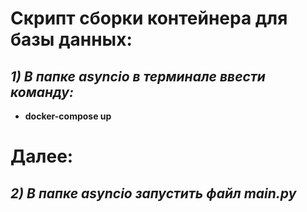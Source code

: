 # Cкрипт сборки контейнера для базы данных:
## *1) В папке asyncio в терминале ввести команду:*
* **docker-compose up** 
#  Далее:
## *2) В папке asyncio запустить файл main.py*